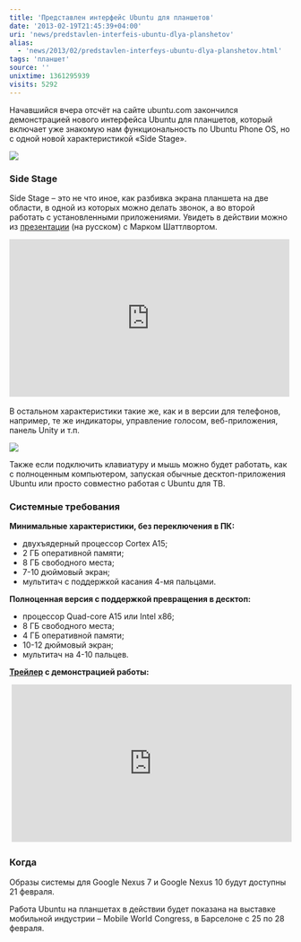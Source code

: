 ```yaml
---
title: 'Представлен интерфейс Ubuntu для планшетов'
date: '2013-02-19T21:45:39+04:00'
uri: 'news/predstavlen-interfeis-ubuntu-dlya-planshetov'
alias: 
  - 'news/2013/02/predstavlen-interfeys-ubuntu-dlya-planshetov.html'
tags: 'планшет'
source: ''
unixtime: 1361295939
visits: 5292
---
```

Начавшийся вчера отсчёт на сайте ubuntu.com закончился демонстрацией нового интерфейса Ubuntu для планшетов, который включает уже знакомую нам функциональность по Ubuntu Phone OS, но с одной новой характеристикой «Side Stage».

[![](img/2013/02/19/21-00/tablet-hero-8489963094-o.jpg)](img/2013/02/19/21-00/tablet-hero-8489963094-o.jpg)

### Side Stage

Side Stage – это не что иное, как разбивка экрана планшета на две области, в одной из которых можно делать звонок, а во второй работать с установленными приложениями. Увидеть в действии можно из [презентации](https://www.youtube.com/watch?v=PF7L4825HhU&list;=UUdb2Dl1wSg87NuBnpMKMqgA&index;=1) (на русском) с Марком Шаттлвортом.

<iframe width="500" height="281" src="http://www.youtube.com/embed/PF7L4825HhU" frameborder="0" allowfullscreen=""></iframe> 

В остальном характеристики такие же, как и в версии для телефонов, например, те же индикаторы, управление голосом, веб-приложения, панель Unity и т.п.

[![](img/2013/02/19/21-00/tablet-home-portrait-8488866049-o.jpg)](img/2013/02/19/21-00/tablet-home-portrait-8488866049-o.jpg)

Также если подключить клавиатуру и мышь можно будет работать, как с полноценным компьютером, запуская обычные десктоп-приложения Ubuntu или просто совместно работая с Ubuntu для ТВ.

### Системные требования

**Минимальные характеристики, без переключения в ПК:**

*   двухъядерный процессор Cortex A15;
*   2 ГБ оперативной памяти;
*   8 ГБ свободного места;
*   7-10 дюймовый экран;
*   мультитач с поддержкой касания 4-мя пальцами.

**Полноценная версия с поддержкой превращения в десктоп:**

*   процессор Quad-core A15 или Intel x86;
*   8 ГБ свободного места;
*   4 ГБ оперативной памяти;
*   10-12 дюймовый экран;
*   мультитач на 4-10 пальцев.

**[Трейлер](http://www.youtube.com/watch?feature=player_embedded&v=5_4fXQcxFRs) с демонстрацией работы:**

 <iframe src="http://www.youtube.com/embed/5_4fXQcxFRs" frameborder="0" width="500" height="281"></iframe>

### Когда

Образы системы для Google Nexus 7 и Google Nexus 10 будут доступны 21 февраля.

Работа Ubuntu на планшетах в действии будет показана на выставке мобильной индустрии – Mobile World Congress, в Барселоне с 25 по 28 февраля.
